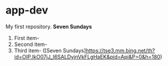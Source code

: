 # app-dev
My first repository.
**Seven Sundays**
1. First item- 
2. Second item-
3. Third item-
      ([Seven Sundays]https://tse3.mm.bing.net/th?id=OIP.IkO07jJ_I6SALDyjnVkFLgHaEK&pid=Api&P=0&h=180)
